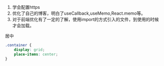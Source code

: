 1. 学会配置https
2. 优化了自己的博客，明白了useCallback,useMemo,React.memo等。
3. 对于前端优化有了一定的了解，使用import的方式引入的文件，到使用的时候才会加载。

居中
```css
.container {
    display: grid;
    place-items: center;
} 
```
